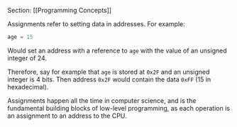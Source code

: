 Section: [[Programming Concepts]]

Assignments refer to setting data in addresses. For example:
```cpp
age = 15
```

Would set an address with a reference to `age` with the value of an unsigned integer of 24.

Therefore, say for example that `age` is stored at `0x2F` and an unsigned integer is 4 bits. Then address `0x2F` would contain the data `0xFF` (15 in hexadecimal).

Assignments happen all the time in computer science, and is the fundamental building blocks of low-level programming, as each operation is an assignment to an address to the CPU.